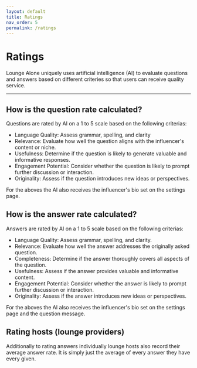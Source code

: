 ```yaml
---
layout: default
title: Ratings
nav_order: 5
permalink: /ratings
---
```


# Ratings

Lounge Alone uniquely uses artificial intelligence (AI) to evaluate questions and answers based on different criteries so that users can receive quality service.

---

## How is the question rate calculated?

Questions are rated by AI on a 1 to 5 scale based on the following criterias:

- Language Quality: Assess grammar, spelling, and clarity
- Relevance: Evaluate how well the question aligns with the influencer's content or niche.
- Usefulness: Determine if the question is likely to generate valuable and informative responses.
- Engagement Potential: Consider whether the question is likely to prompt further discussion or interaction.
- Originality: Assess if the question introduces new ideas or perspectives.

For the aboves the AI also receives the influencer's bio set on the settings page.

## How is the answer rate calculated?

Answers are rated by AI on a 1 to 5 scale based on the following criterias:

- Language Quality: Assess grammar, spelling, and clarity.
- Relevance: Evaluate how well the answer addresses the originally asked question.
- Completeness: Determine if the answer thoroughly covers all aspects of the question.
- Usefulness: Assess if the answer provides valuable and informative content.
- Engagement Potential: Consider whether the answer is likely to prompt further discussion or interaction.
- Originality: Assess if the answer introduces new ideas or perspectives.

For the aboves the AI also receives the influencer's bio set on the settings page and the question message.

## Rating hosts (lounge providers)

Additionally to rating answers individually lounge hosts also record their average answer rate. It is simply just the average of every answer they have every given.
